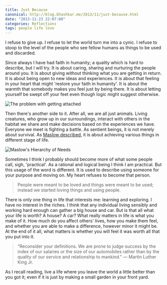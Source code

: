 ```yaml
---
title: Just Because
canonical: http://blog.bhashkar.me/2013/11/just-because.html
date: "2013-11-23 22:07:00"
categories: Reflections
tags: people life love
---
```

I refuse to give up. I refuse to let the world turn me into a cynic. I refuse to stoop to the level of the people who see fellow humans as things to be used and discarded.

Since always I have had faith in humanity; a quality which is hard to describe, but I will try. It is about caring, sharing and nurturing the people around you.<span class="more"></span> It is about giving without thinking what you are getting in return. It is about being open to new ideas and experiences. It is about that feeling in your heart that might 'restore your faith in humanity'. It is about the warmth that somebody makes you feel just by being there. It is about letting yourself be swept off your feet even though logic might suggest otherwise.

![The problem with getting attached](http://qph.is.quoracdn.net/main-qimg-1bf11726154e8333d1a0b815388f35ac)

Then there's another side to it. After all, we are all just animals. Living creatures, who grow up in our surroundings, interact with others in the habitat we share and make decisions based on the experiences we have. Everyone we meet is fighting a battle. As sentient beings, it is not merely about survival. As <a href="https://en.wikipedia.org/wiki/Maslow's_hierarchy_of_needs" target="_blank">Maslow described</a>, it is about achieving various things in different stage of life.

![Maslow's Hierarchy of Needs](https://upload.wikimedia.org/wikipedia/commons/thumb/6/60/Maslow's_Hierarchy_of_Needs.svg/450px-Maslow's_Hierarchy_of_Needs.svg.png)

Sometimes I think I probably should become more of what some people call, sigh, 'practical'. As a rational and logical being I think I am practical. But this usage of the word is different. It is used to describe using someone for your purpose and moving on. My heart refuses to become that person.

> People were meant to be loved and things were meant to be used; instead we started loving things and using people.

There is only one thing in life that interests me: learning and exploring. I have no interest in the riches. I think that any individual living sensibly and working hard enough can gather a big house and car. But is that all what your life is worth? A house? A car? What really matters in life is what you make of it. How much do you affect others' lives, how you make them feel, and whether you are able to make a difference, however minor it might be. At the end of it all, what matters is whether you will feel it was worth all that you put into it.

> “Reconsider your definitions. We are prone to judge success by the index of our salaries or the size of our automobiles rather than by the quality of our service and relationship to mankind.”
> — Martin Luther King Jr.

As I recall reading, live a life where you leave the world a little better than you got it; even if it is just by making a small garden in your front yard.